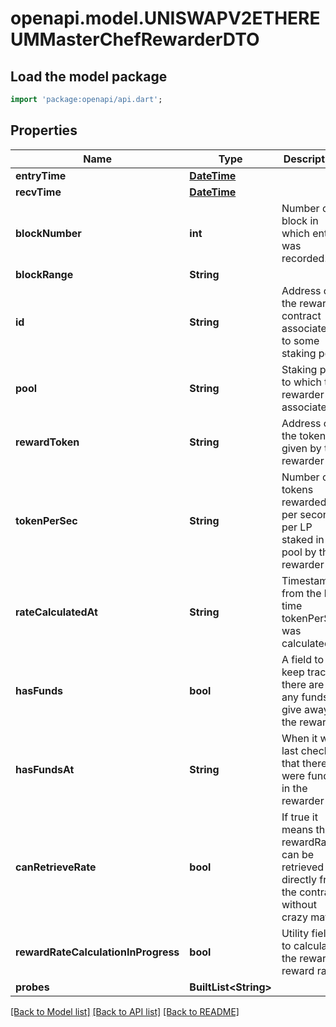 # openapi.model.UNISWAPV2ETHEREUMMasterChefRewarderDTO

## Load the model package
```dart
import 'package:openapi/api.dart';
```

## Properties
Name | Type | Description | Notes
------------ | ------------- | ------------- | -------------
**entryTime** | [**DateTime**](DateTime.md) |  | [optional] 
**recvTime** | [**DateTime**](DateTime.md) |  | [optional] 
**blockNumber** | **int** | Number of block in which entity was recorded. | [optional] 
**blockRange** | **String** |  | [optional] 
**id** | **String** | Address of the rewarder contract associated to some staking pool | [optional] 
**pool** | **String** | Staking pool to which this rewarder is associated | [optional] 
**rewardToken** | **String** | Address of the token given by this rewarder | [optional] 
**tokenPerSec** | **String** | Number of tokens rewarded per second per LP staked in pool by this rewarder | [optional] 
**rateCalculatedAt** | **String** | Timestamp from the last time tokenPerSec was calculated | [optional] 
**hasFunds** | **bool** | A field to keep track if there are any funds to give away in the rewarder | [optional] 
**hasFundsAt** | **String** | When it was last checked that there were funds in the rewarder | [optional] 
**canRetrieveRate** | **bool** | If true it means the rewardRate can be retrieved directly from the contract, without crazy math | [optional] 
**rewardRateCalculationInProgress** | **bool** | Utility field to calculate the rewarder reward rate | [optional] 
**probes** | **BuiltList&lt;String&gt;** |  | [optional] 

[[Back to Model list]](../README.md#documentation-for-models) [[Back to API list]](../README.md#documentation-for-api-endpoints) [[Back to README]](../README.md)


